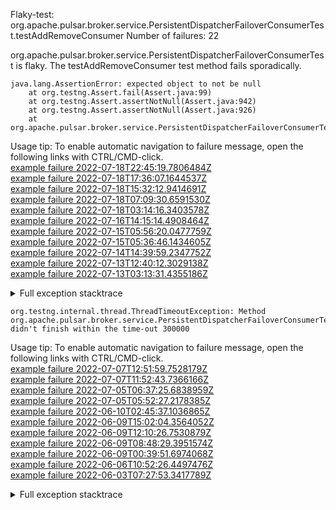         
Flaky-test: org.apache.pulsar.broker.service.PersistentDispatcherFailoverConsumerTest.testAddRemoveConsumer
Number of failures: 22

org.apache.pulsar.broker.service.PersistentDispatcherFailoverConsumerTest is flaky. The testAddRemoveConsumer test method fails sporadically.

```
java.lang.AssertionError: expected object to not be null
	at org.testng.Assert.fail(Assert.java:99)
	at org.testng.Assert.assertNotNull(Assert.java:942)
	at org.testng.Assert.assertNotNull(Assert.java:926)
	at org.apache.pulsar.broker.service.PersistentDispatcherFailoverConsumerTest.testAddRemoveConsumer(PersistentDispatcherFailoverConsumerTest.java:431)
```

Usage tip: To enable automatic navigation to failure message, open the following links with CTRL/CMD-click.  
[example failure 2022-07-18T22:45:19.7806484Z](https://github.com/apache/pulsar/runs/7399293142?check_suite_focus=true#step:10:794)  
[example failure 2022-07-18T17:36:07.1644537Z](https://github.com/apache/pulsar/runs/7394787543?check_suite_focus=true#step:10:744)  
[example failure 2022-07-18T15:32:12.9414691Z](https://github.com/apache/pulsar/runs/7392673037?check_suite_focus=true#step:10:744)  
[example failure 2022-07-18T07:09:30.6591530Z](https://github.com/apache/pulsar/runs/7384491143?check_suite_focus=true#step:10:742)  
[example failure 2022-07-18T03:14:16.3403578Z](https://github.com/apache/pulsar/runs/7382431197?check_suite_focus=true#step:10:737)  
[example failure 2022-07-16T14:15:14.4908464Z](https://github.com/apache/pulsar/runs/7371054126?check_suite_focus=true#step:10:779)  
[example failure 2022-07-15T05:56:20.0477759Z](https://github.com/apache/pulsar/runs/7352376431?check_suite_focus=true#step:10:779)  
[example failure 2022-07-15T05:36:46.1434605Z](https://github.com/apache/pulsar/runs/7352154275?check_suite_focus=true#step:10:778)  
[example failure 2022-07-14T14:39:59.2347752Z](https://github.com/apache/pulsar/runs/7342000338?check_suite_focus=true#step:10:778)  
[example failure 2022-07-13T12:40:12.3029138Z](https://github.com/apache/pulsar/runs/7320373881?check_suite_focus=true#step:10:781)  
[example failure 2022-07-13T03:13:31.4355186Z](https://github.com/apache/pulsar/runs/7313643522?check_suite_focus=true#step:10:782)  


<details>
<summary>Full exception stacktrace</summary>
<code><pre>
java.lang.AssertionError: expected object to not be null
	at org.testng.Assert.fail(Assert.java:99)
	at org.testng.Assert.assertNotNull(Assert.java:942)
	at org.testng.Assert.assertNotNull(Assert.java:926)
	at org.apache.pulsar.broker.service.PersistentDispatcherFailoverConsumerTest.testAddRemoveConsumer(PersistentDispatcherFailoverConsumerTest.java:431)
	at java.base/jdk.internal.reflect.NativeMethodAccessorImpl.invoke0(Native Method)
	at java.base/jdk.internal.reflect.NativeMethodAccessorImpl.invoke(NativeMethodAccessorImpl.java:77)
	at java.base/jdk.internal.reflect.DelegatingMethodAccessorImpl.invoke(DelegatingMethodAccessorImpl.java:43)
	at java.base/java.lang.reflect.Method.invoke(Method.java:568)
	at org.testng.internal.MethodInvocationHelper.invokeMethod(MethodInvocationHelper.java:132)
	at org.testng.internal.InvokeMethodRunnable.runOne(InvokeMethodRunnable.java:45)
	at org.testng.internal.InvokeMethodRunnable.call(InvokeMethodRunnable.java:73)
	at org.testng.internal.InvokeMethodRunnable.call(InvokeMethodRunnable.java:11)
	at java.base/java.util.concurrent.FutureTask.run(FutureTask.java:264)
	at java.base/java.util.concurrent.ThreadPoolExecutor.runWorker(ThreadPoolExecutor.java:1136)
	at java.base/java.util.concurrent.ThreadPoolExecutor$Worker.run(ThreadPoolExecutor.java:635)
	at java.base/java.lang.Thread.run(Thread.java:833)

</pre></code>
</details>

```
org.testng.internal.thread.ThreadTimeoutException: Method org.apache.pulsar.broker.service.PersistentDispatcherFailoverConsumerTest.testAddRemoveConsumer() didn't finish within the time-out 300000
```

Usage tip: To enable automatic navigation to failure message, open the following links with CTRL/CMD-click.  
[example failure 2022-07-07T12:51:59.7528179Z](https://github.com/apache/pulsar/runs/7232883604?check_suite_focus=true#step:10:1922)  
[example failure 2022-07-07T11:52:43.7366166Z](https://github.com/apache/pulsar/runs/7232438340?check_suite_focus=true#step:9:927)  
[example failure 2022-07-05T06:37:25.6838959Z](https://github.com/apache/pulsar/runs/7190939444?check_suite_focus=true#step:9:919)  
[example failure 2022-07-05T05:52:27.2178385Z](https://github.com/apache/pulsar/runs/7190355410?check_suite_focus=true#step:10:2491)  
[example failure 2022-06-10T02:45:37.1036865Z](https://github.com/apache/pulsar/runs/6823969711?check_suite_focus=true#step:9:940)  
[example failure 2022-06-09T15:02:04.3564052Z](https://github.com/apache/pulsar/runs/6814328645?check_suite_focus=true#step:10:2218)  
[example failure 2022-06-09T12:10:26.7530879Z](https://github.com/apache/pulsar/runs/6811583954?check_suite_focus=true#step:9:2995)  
[example failure 2022-06-09T08:48:29.3951574Z](https://github.com/apache/pulsar/runs/6807800345?check_suite_focus=true#step:10:2984)  
[example failure 2022-06-09T00:39:51.6974068Z](https://github.com/apache/pulsar/runs/6803818014?check_suite_focus=true#step:9:3794)  
[example failure 2022-06-06T10:52:26.4497476Z](https://github.com/apache/pulsar/runs/6753618434?check_suite_focus=true#step:10:1914)  
[example failure 2022-06-03T07:27:53.3417789Z](https://github.com/apache/pulsar/runs/6721616096?check_suite_focus=true#step:9:1241)  


<details>
<summary>Full exception stacktrace</summary>
<code><pre>
org.testng.internal.thread.ThreadTimeoutException: Method org.apache.pulsar.broker.service.PersistentDispatcherFailoverConsumerTest.testAddRemoveConsumer() didn't finish within the time-out 300000
	at org.testng.internal.MethodInvocationHelper.invokeWithTimeoutWithNewExecutor(MethodInvocationHelper.java:371)
	at org.testng.internal.MethodInvocationHelper.invokeWithTimeout(MethodInvocationHelper.java:282)
	at org.testng.internal.TestInvoker.invokeMethod(TestInvoker.java:605)
	at org.testng.internal.TestInvoker.retryFailed(TestInvoker.java:214)
	at org.testng.internal.MethodRunner.runInSequence(MethodRunner.java:58)
	at org.testng.internal.TestInvoker$MethodInvocationAgent.invoke(TestInvoker.java:822)
	at org.testng.internal.TestInvoker.invokeTestMethods(TestInvoker.java:147)
	at org.testng.internal.TestMethodWorker.invokeTestMethods(TestMethodWorker.java:146)
	at org.testng.internal.TestMethodWorker.run(TestMethodWorker.java:128)
	at java.base/java.util.ArrayList.forEach(ArrayList.java:1511)
	at org.testng.TestRunner.privateRun(TestRunner.java:764)
	at org.testng.TestRunner.run(TestRunner.java:585)
	at org.testng.SuiteRunner.runTest(SuiteRunner.java:384)
	at org.testng.SuiteRunner.runSequentially(SuiteRunner.java:378)
	at org.testng.SuiteRunner.privateRun(SuiteRunner.java:337)
	at org.testng.SuiteRunner.run(SuiteRunner.java:286)
	at org.testng.SuiteRunnerWorker.runSuite(SuiteRunnerWorker.java:53)
	at org.testng.SuiteRunnerWorker.run(SuiteRunnerWorker.java:96)
	at org.testng.TestNG.runSuitesSequentially(TestNG.java:1218)
	at org.testng.TestNG.runSuitesLocally(TestNG.java:1140)
	at org.testng.TestNG.runSuites(TestNG.java:1069)
	at org.testng.TestNG.run(TestNG.java:1037)
	at org.apache.maven.surefire.testng.TestNGExecutor.run(TestNGExecutor.java:135)
	at org.apache.maven.surefire.testng.TestNGDirectoryTestSuite.executeSingleClass(TestNGDirectoryTestSuite.java:112)
	at org.apache.maven.surefire.testng.TestNGDirectoryTestSuite.executeLazy(TestNGDirectoryTestSuite.java:123)
	at org.apache.maven.surefire.testng.TestNGDirectoryTestSuite.execute(TestNGDirectoryTestSuite.java:90)
	at org.apache.maven.surefire.testng.TestNGProvider.invoke(TestNGProvider.java:146)
	at org.apache.maven.surefire.booter.ForkedBooter.invokeProviderInSameClassLoader(ForkedBooter.java:384)
	at org.apache.maven.surefire.booter.ForkedBooter.runSuitesInProcess(ForkedBooter.java:345)
	at org.apache.maven.surefire.booter.ForkedBooter.execute(ForkedBooter.java:126)
	at org.apache.maven.surefire.booter.ForkedBooter.main(ForkedBooter.java:418)

</pre></code>
</details>

